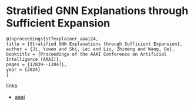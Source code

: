 # Stratified GNN Explanations through Sufficient Expansion

```
@inproceedings{stfexplainer_aaai24,
title = {Stratified GNN Explanations through Sufficient Expansion},
author = {Ji, Yuwen and Shi, Lei and Liu, Zhimeng and Wang, Ge},
booktitle = {Proceedings of the AAAI Conference on Artificial Intelligence (AAAI)},
pages = {12839--12847},
year = {2024}
}
```

links
- [aaai](https://ojs.aaai.org/index.php/AAAI/article/view/29180)

